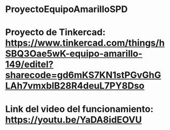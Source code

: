 # ProyectoEquipoAmarilloSPD
# Proyecto de Tinkercad: https://www.tinkercad.com/things/hSBQ3Oae5wK-equipo-amarillo-149/editel?sharecode=gd6mKS7KN1stPGvGhGLAh7vmxblB28R4deuL7PY8Dso
# Link del video del funcionamiento: https://youtu.be/YaDA8idEOVU
